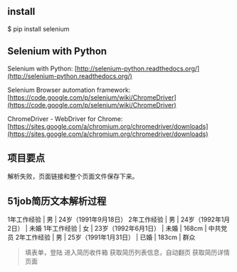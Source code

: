 ## install

$ pip install selenium


## Selenium with Python

Selenium with Python: [http://selenium-python.readthedocs.org/](http://selenium-python.readthedocs.org/)

Selenium Browser automation framework: [https://code.google.com/p/selenium/wiki/ChromeDriver](https://code.google.com/p/selenium/wiki/ChromeDriver)

ChromeDriver - WebDriver for Chrome: [https://sites.google.com/a/chromium.org/chromedriver/downloads](https://sites.google.com/a/chromium.org/chromedriver/downloads)


## 项目要点

解析失败，页面链接和整个页面文件保存下来。



## 51job简历文本解析过程

1年工作经验 | 男 |  24岁（1991年9月18日）
2年工作经验 | 男 |  24岁（1992年1月2日） |  未婚
1年工作经验 | 女 |  23岁（1992年6月1日） |  未婚 |  168cm |  中共党员
2年工作经验 | 男 |  25岁（1991年1月31日） |  已婚 |  183cm |  群众


> 填表单，登陆
> 进入简历收件箱
> 获取简历列表信息，自动翻页
> 获取简历详情页面

